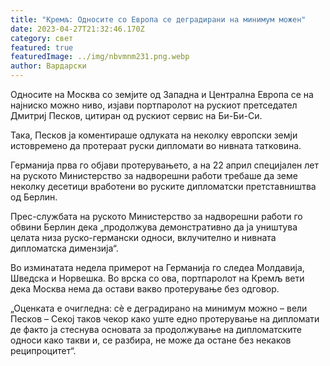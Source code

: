```yaml
---
title: "Кремљ: Односите со Европа се деградирани на минимум можен"
date: 2023-04-27T21:32:46.170Z
category: свет
featured: true
featuredImage: ../img/nbvmnm231.png.webp
author: Вардарски
---
```


Односите на Москва со земјите од Западна и Централна Европа се на најниско можно ниво, изјави портпаролот на рускиот претседател Дмитриј Песков, цитиран од рускиот сервис на Би-Би-Си.

Така, Песков ја коментираше одлуката на неколку европски земји истовремено да протераат руски дипломати во нивната татковина.

Германија прва го објави протерувањето, а на 22 април специјален лет на руското Министерство за надворешни работи требаше да земе неколку десетици вработени во руските дипломатски претставништва од Берлин.

Прес-службата на руското Министерство за надворешни работи го обвини Берлин дека „продолжува демонстративно да ја уништува целата низа руско-германски односи, вклучително и нивната дипломатска димензија“.

Во изминатата недела примерот на Германија го следеа Молдавија, Шведска и Норвешка. Во врска со ова, портпаролот на Кремљ вети дека Москва нема да остави вакво протерување без одговор.

„Оценката е очигледна: сè е деградирано на минимум можно – вели Песков – Секој таков чекор како уште едно протерување на дипломати де факто ја стеснува основата за продолжување на дипломатските односи како такви и, се разбира, не може да остане без некаков реципроцитет“.
